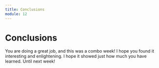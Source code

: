 ```yaml
---
title: Conclusions
module: 12
---
```


# Conclusions

You are doing a great job, and this was a combo week! I hope you found it interesting and enlightening.  I hope it showed just how much you have learned.  Until next week!